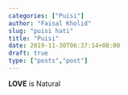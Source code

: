 ```yaml
---
categories: ["Puisi"]
author: "Faisal Kholid"
slug: "puisi hati"
title: "Puisi"
date: 2019-11-30T06:37:14+08:00
draft: true
type: ["posts","post"]
---
```


**LOVE** is Natural